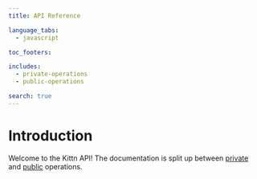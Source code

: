 ```yaml
---
title: API Reference

language_tabs:
  - javascript

toc_footers:

includes:
  - private-operations
  - public-operations

search: true
---
```


# Introduction

Welcome to the Kittn API! The documentation is split up between [private](#private-operations) and [public](#public-operations) operations.

